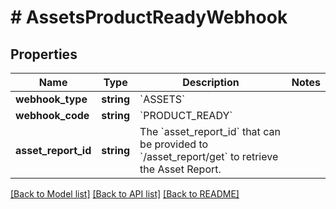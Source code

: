 # # AssetsProductReadyWebhook

## Properties

Name | Type | Description | Notes
------------ | ------------- | ------------- | -------------
**webhook_type** | **string** | &#x60;ASSETS&#x60; |
**webhook_code** | **string** | &#x60;PRODUCT_READY&#x60; |
**asset_report_id** | **string** | The &#x60;asset_report_id&#x60; that can be provided to &#x60;/asset_report/get&#x60; to retrieve the Asset Report. |

[[Back to Model list]](../../README.md#models) [[Back to API list]](../../README.md#endpoints) [[Back to README]](../../README.md)
